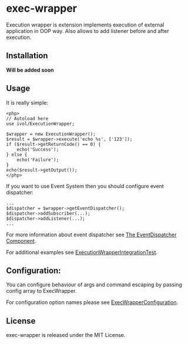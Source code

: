 exec-wrapper
============
Execution wrapper is extension implements execution of external application in OOP way. Also allows to add listener before and after execution.

Installation
------------
**Will be added soon**

Usage
-----
It is really simple:
```
<php>
// Autoload here
use ivol/ExecutionWrapper;

$wrapper = new ExecutionWrapper();
$result = $wrapper->execute('echo %s', ['123']);
if ($result->getReturnCode() == 0) {
    echo('Success');
} else {
    echo('Failure');
}
echo($result->getOutput());
</php>
```
If you want to use Event System then you should configure event dispatcher:
```
...
$dispatcher = $wrapper->getEventDispatcher();
$dispatcher->addSubscriber(...);
$dispatcher->addListener(...);
...
```
For more information about event dispatcher see [The EventDispatcher Component](http://symfony.com/doc/3.0/components/event_dispatcher/introduction.html).

For additional examples see [ExecutionWrapperIntegrationTest](https://github.com/ivol84/exec_wrapper/blob/master/test/ExecutionWrapperIntegrationTest.php).

Configuration:
-------
You can configure behaviour of args and command escaping by passing config array to ExecWrapper.

For configuration option names please see [ExecWrapperConfiguration](https://github.com/ivol84/exec_wrapper/blob/master/src/Config/ExecWrapperConfiguration.php).

License
-------

exec-wrapper is released under the MIT License.
